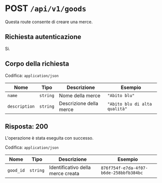 # POST `/api/v1/goods`

Questa route consente di creare una merce.

## Richiesta autenticazione

Si.

## Corpo della richiesta

Codifica: `application/json`

<!--raw-typst
#figure(
   table(
        columns: (1fr, 1fr, 3fr, 2fr),
        inset: 8pt,
        align: horizon,
        table.header(
            [#text(fill:white)[Nome]],
            [#text(fill:white)[Tipo]],
            [#text(fill:white)[Descrizione]],
            [#text(fill:white)[Esempio]],
        ),
        [`name`], [`string`], [Nome della merce], [`"Abito blu"`],
        [`description`], [`string`], [Descrizione della merce], [`"Abito blu di alta qualità"`],
   ),
   caption: [Corpo della richiesta di POST `/api/v1/goods`],
)
-->

<!--typst-begin-exclude-->
| Nome | Tipo | Descrizione | Esempio |
| ------------- | -------- | ----------------------- | ----------------------------- |
| `name` | `string` | Nome della merce | `"Abito blu"` |
| `description` | `string` | Descrizione della merce | `"Abito blu di alta qualità"` |
<!--typst-end-exclude-->
## Risposta: 200

L'operazione è stata eseguita con successo.

Codifica: `application/json`

<!--raw-typst
#figure(
   table(
        columns: (1fr, 1fr, 3fr, 2fr),
        inset: 8pt,
        align: horizon,
        table.header(
            [#text(fill:white)[Nome]],
            [#text(fill:white)[Tipo]],
            [#text(fill:white)[Descrizione]],
            [#text(fill:white)[Esempio]],
        ),
        [`good_id`], [`string`], [Identificativo della merce creata], [`876f754f-e7da-4f07-b6de-258bbfb384bc`],
   ),
   caption: [Risposta di POST `/api/v1/goods`],
)
-->

<!--typst-begin-exclude-->
| Nome | Tipo | Descrizione | Esempio |
| --------- | -------- | --------------------------------- | -------------------------------------- |
| `good_id` | `string` | Identificativo della merce creata | `876f754f-e7da-4f07-b6de-258bbfb384bc` |
<!--typst-end-exclude-->
